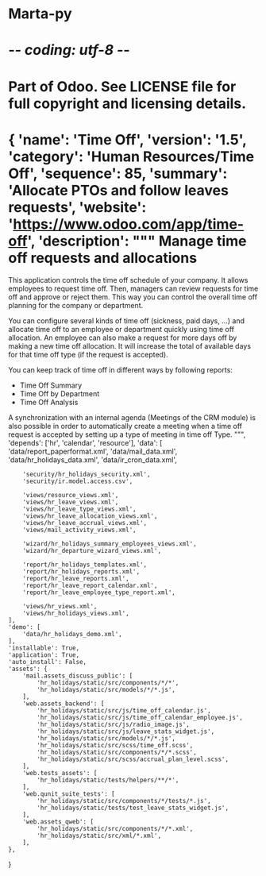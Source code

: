 # Marta-py
# -*- coding: utf-8 -*-
# Part of Odoo. See LICENSE file for full copyright and licensing details.

{
    'name': 'Time Off',
    'version': '1.5',
    'category': 'Human Resources/Time Off',
    'sequence': 85,
    'summary': 'Allocate PTOs and follow leaves requests',
    'website': 'https://www.odoo.com/app/time-off',
    'description': """
Manage time off requests and allocations
=====================================

This application controls the time off schedule of your company. It allows employees to request time off. Then, managers can review requests for time off and approve or reject them. This way you can control the overall time off planning for the company or department.

You can configure several kinds of time off (sickness, paid days, ...) and allocate time off to an employee or department quickly using time off allocation. An employee can also make a request for more days off by making a new time off allocation. It will increase the total of available days for that time off type (if the request is accepted).

You can keep track of time off in different ways by following reports:

* Time Off Summary
* Time Off by Department
* Time Off Analysis

A synchronization with an internal agenda (Meetings of the CRM module) is also possible in order to automatically create a meeting when a time off request is accepted by setting up a type of meeting in time off Type.
""",
    'depends': ['hr', 'calendar', 'resource'],
    'data': [
        'data/report_paperformat.xml',
        'data/mail_data.xml',
        'data/hr_holidays_data.xml',
        'data/ir_cron_data.xml',

        'security/hr_holidays_security.xml',
        'security/ir.model.access.csv',

        'views/resource_views.xml',
        'views/hr_leave_views.xml',
        'views/hr_leave_type_views.xml',
        'views/hr_leave_allocation_views.xml',
        'views/hr_leave_accrual_views.xml',
        'views/mail_activity_views.xml',

        'wizard/hr_holidays_summary_employees_views.xml',
        'wizard/hr_departure_wizard_views.xml',

        'report/hr_holidays_templates.xml',
        'report/hr_holidays_reports.xml',
        'report/hr_leave_reports.xml',
        'report/hr_leave_report_calendar.xml',
        'report/hr_leave_employee_type_report.xml',

        'views/hr_views.xml',
        'views/hr_holidays_views.xml',
    ],
    'demo': [
        'data/hr_holidays_demo.xml',
    ],
    'installable': True,
    'application': True,
    'auto_install': False,
    'assets': {
        'mail.assets_discuss_public': [
            'hr_holidays/static/src/components/*/*',
            'hr_holidays/static/src/models/*/*.js',
        ],
        'web.assets_backend': [
            'hr_holidays/static/src/js/time_off_calendar.js',
            'hr_holidays/static/src/js/time_off_calendar_employee.js',
            'hr_holidays/static/src/js/radio_image.js',
            'hr_holidays/static/src/js/leave_stats_widget.js',
            'hr_holidays/static/src/models/*/*.js',
            'hr_holidays/static/src/scss/time_off.scss',
            'hr_holidays/static/src/components/*/*.scss',
            'hr_holidays/static/src/scss/accrual_plan_level.scss',
        ],
        'web.tests_assets': [
            'hr_holidays/static/tests/helpers/**/*',
        ],
        'web.qunit_suite_tests': [
            'hr_holidays/static/src/components/*/tests/*.js',
            'hr_holidays/static/tests/test_leave_stats_widget.js',
        ],
        'web.assets_qweb': [
            'hr_holidays/static/src/components/*/*.xml',
            'hr_holidays/static/src/xml/*.xml',
        ],
    },
   
}
